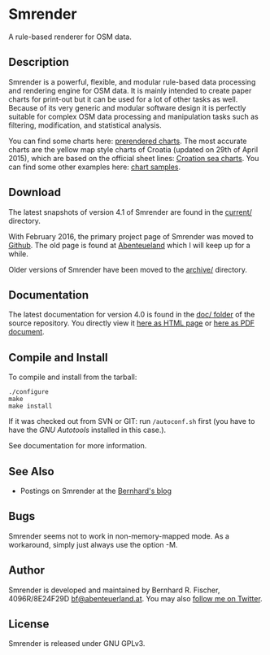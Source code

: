 # Smrender

A rule-based renderer for OSM data.

## Description

Smrender is a powerful, flexible, and modular rule-based data processing and rendering engine for
OSM data. It is mainly intended to create paper charts for print-out but it can
be used for a lot of other tasks as well. Because of its very generic
and modular software design it is perfectly suitable for complex OSM data
processing and manipulation tasks such as filtering, modification, and
statistical analysis.

You can find some charts here: [prerendered
charts](https://www.cypherpunk.at/download/smrender/charts/).  The most
accurate charts are the yellow map style charts of Croatia (updated on 29th of
April 2015), which are based on the official sheet lines: [Croation sea
charts](https://www.cypherpunk.at/download/smrender/charts/croatia/yellow_map/PDF/).
You can find some other examples here: [chart
samples](https://www.cypherpunk.at/download/smrender/samples/).

## Download

The latest snapshots of version 4.1 of Smrender are found in the
[current/](https://www.cypherpunk.at/download/smrender/current/) directory.

With February 2016, the primary project page of Smrender was moved to
[Github](https://github.com/rahra/smrender). The old page is found at
[Abenteueland](http://www.abenteuerland.at/smrender/) which I will keep up for
a while.

Older versions of Smrender have been moved to the [archive/](https://www.cypherpunk.at/download/smrender/archive/) directory.

## Documentation

The latest documentation for version 4.0 is found in the [doc/
folder](https://github.com/rahra/smrender/tree/master/doc) of the source
repository. You directly view it [here as HTML
page](https://htmlpreview.github.io/?https://github.com/rahra/smrender/blob/master/doc/smrender.html)
or [here as PDF
document](https://github.com/rahra/smrender/raw/master/doc/smrender.pdf).

## Compile and Install


To compile and install from the tarball:
```Shell
./configure
make
make install
```

If it was checked out from SVN or GIT: run `/autoconf.sh` first (you have to
have the *GNU Autotools* installed in this case.).

See documentation for more information.

## See Also

* Postings on Smrender at the [Bernhard's blog](https://www.cypherpunk.at/tag/smrender/)

## Bugs

Smrender seems not to work in non-memory-mapped mode. As a workaround, simply just always use the option -M.

## Author

Smrender is developed and maintained by Bernhard R. Fischer, 4096R/8E24F29D <bf@abenteuerland.at>.
You may also [follow me on Twitter](http://twitter.com/_Rahra_).

## License

Smrender is released under GNU GPLv3.


